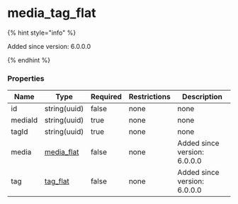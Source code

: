 
# media_tag_flat

{% hint style="info" %}

Added since version: 6.0.0.0

{% endhint %}

### Properties

|Name|Type|Required|Restrictions|Description|
|---|---|---|---|---|
|id|string(uuid)|false|none|none|
|mediaId|string(uuid)|true|none|none|
|tagId|string(uuid)|true|none|none|
|media|[media_flat](/schema/media_flat)|false|none|Added since version: 6.0.0.0|
|tag|[tag_flat](/schema/tag_flat)|false|none|Added since version: 6.0.0.0|
